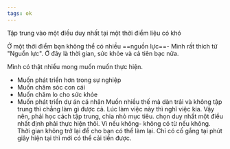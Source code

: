 ```yaml
---
tags: ok
---
```

Tập trung vào một điều duy nhất tại một thời điểm liệu có khó

Ở một thời điểm bạn không thể có nhiều ==nguồn lực==- Mình rất thích từ "Nguồn lực".
Ở đây là thời gian, sức khỏe và cả tiên bạc nữa.

Mình có thật nhiều mong muốn muốn thực hiện.
- Muốn phát triển hơn trong sự nghiệp
- Muốn chăm sóc con cái
- Muốn chăm lo cho sức khỏe
- Muốn phát triển dự án cá nhân
Muốn nhiều thế mà dàn trải và không tập trung thì chẳng làm gì được cả. Lúc làm việc này thì nghĩ việc kia.
Vậy nên, phải học cách tập trung, chia nhỏ mục tiêu. 
chọn duy nhất một điều nhất định phải thực hiện thôi.
Vì nếu không- không có từ nếu không.
Thời gian không trở lại để cho bạn có thể làm lại.
Chỉ có cố gắng tại phút giây hiện tại thì mới có thể cải tiến được.
